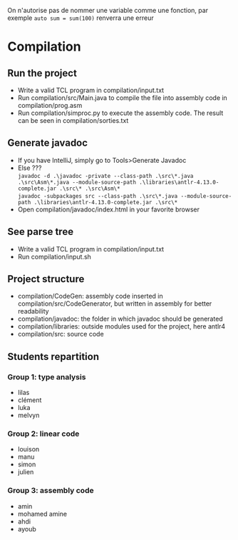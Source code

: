 On n'autorise pas de nommer une variable comme une fonction, par exemple `auto sum = sum(100)` renverra une erreur  

# Compilation
## Run the project
- Write a valid TCL program in compilation/input.txt
- Run compilation/src/Main.java to compile the file into assembly code in compilation/prog.asm
- Run compilation/simproc.py to execute the assembly code. The result can be seen in compilation/sorties.txt
## Generate javadoc
- If you have IntelliJ, simply go to Tools>Generate Javadoc
- Else ???  
```javadoc -d .\javadoc -private --class-path .\src\*.java .\src\Asm\*.java --module-source-path .\libraries\antlr-4.13.0-complete.jar .\src\* .\src\Asm\*```  
```javadoc -subpackages src --class-path .\src\*.java --module-source-path .\libraries\antlr-4.13.0-complete.jar .\src\*```  
- Open compilation/javadoc/index.html in your favorite browser
## See parse tree
- Write a valid TCL program in compilation/input.txt
- Run compilation/input.sh
## Project structure
- compilation/CodeGen: assembly code inserted in compilation/src/CodeGenerator, but written in assembly for better readability
- compilation/javadoc: the folder in which javadoc should be generated
- compilation/libraries: outside modules used for the project, here antlr4
- compilation/src: source code
## Students repartition
### Group 1: type analysis
- lilas
- clément
- luka
- melvyn
### Group 2: linear code
- louison
- manu
- simon
- julien
### Group 3: assembly code
- amin
- mohamed amine
- ahdi
- ayoub